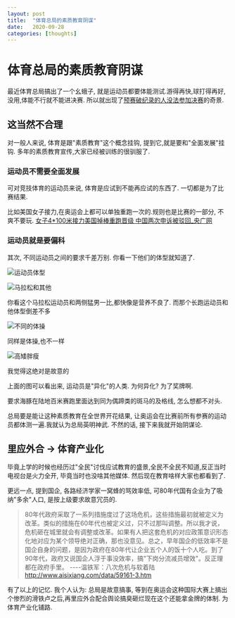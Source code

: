 ```yaml
---
layout: post
title:  "体育总局的素质教育阴谋"
date:   2020-09-28
categories: [thoughts]
---
```


# 体育总局的素质教育阴谋

最近体育总局搞出了一个幺蛾子, 就是运动员都要体能测试.游得再快,球打得再好,没用,体能不行就不能进决赛. 
所以就出现了[预赛破纪录的人没法参加决赛](https://new.qq.com/omn/20200927/20200927A04MUX00.html)的奇景.

## 这当然不合理

对一般人来说, 体育是跟"素质教育"这个概念挂钩, 提到它,就是要和"全面发展"挂钩. 多年的素质教育宣传,大家已经被训练的很驯服了.

### 运动员不需要全面发展

可对竞技体育的运动员来说, 体育是应试到不能再应试的东西了. 一切都是为了比赛结果.

比如美国女子接力,在奥运会上都可以单独重跑一次的.规则也是比赛的一部分, 不爽不要玩.
[女子4*100米接力美国掉棒重跑晋级 中国两次申诉被驳回_央广网](http://china.cnr.cn/qqhygbw/20160819/t20160819_523033079.shtml)

### 运动员就是要偏科

其次, 不同运动员之间的要求千差万别. 你看一下他们的体型就知道了.

![运动员体型](https://s9.rr.itc.cn/r/wapChange/20176_16_16/a5js1d3967651709544.jpg)

![马拉松和其他](http://www.sinaimg.cn/dy/slidenews/2_img/2013_46/730_1118566_117771.jpg)

你看这个马拉松运动员和两侧猛男一比,都快像是营养不良了. 而那个长跑运动员和他体型倒差不多

![不同的体操](http://www.sinaimg.cn/dy/slidenews/2_img/2013_46/730_1118568_687470.jpg)

同样是体操,也不一样

![高矮胖瘦](http://www.sinaimg.cn/dy/slidenews/2_img/2013_46/730_1118572_638735.jpg)

我觉得这绝对是故意的

上面的图可以看出来, 运动员是"异化"的人类. 为何异化? 为了奖牌啊.

要求海豚在陆地百米赛跑里面达到同为偶蹄类的斑马的及格线, 怎么想都不对头.  

总局要是能让这种素质教育在全世界开花结果, 让奥运会在比赛前所有参赛的运动员都体测一遍.我就认为总局英明神武.
不然的话, 接下来我就开始阴谋论.

## 里应外合  -> 体育产业化

毕竟上学的时候也经历过"全民"讨伐应试教育的盛景,全民不全民不知道,反正当时电视台是火力全开, 毕竟当时也没啥其他媒体. 
然后现在教育啥样大家也都看到了.

更远一点, 提到国企, 各路经济学家一窝蜂的骂效率低, 可80年代国有企业为了吸纳"多余"人口, 是按上级要求故意冗员的.

>80年代政府采取了一系列措施度过了这场危机，这些措施最初就被定义为改革。类似的措施在60年代也被定义过，只不过那叫调整。所以我才说，危机砸在城里就会有调整或改革。如果有人把这套危机的对应政策意识形态化地对应为某个领导绝对正确，那也没意见。总之，早年国企的低效率不是国企自身的问题，是因为政府在80年代让企业五个人的饭十个人吃。到了90年代，政府又说国企人浮于事没效率，搞"下岗分流减员增效"。反正理都在政府手里。 ----温铁军：八次危机与软着陆
>http://www.aisixiang.com/data/59161-3.htm

有了以上的记忆.  我个人认为:
总局是故意搞事, 等到在奥运会这种国际大赛上搞出个惨烈的滑铁卢之后,再里应外合配合舆论搞臭砸烂现在这个还能拿金牌的体制. 为体育产业化铺路.